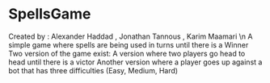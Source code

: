 # SpellsGame
Created by : Alexander Haddad , Jonathan Tannous , Karim Maamari \n
A simple game where spells are being used in turns until there is a Winner
Two version of the game exist: 
A version where two players go head to head until there is a victor
Another version where a player goes up against a bot that has three difficulties (Easy, Medium, Hard)
